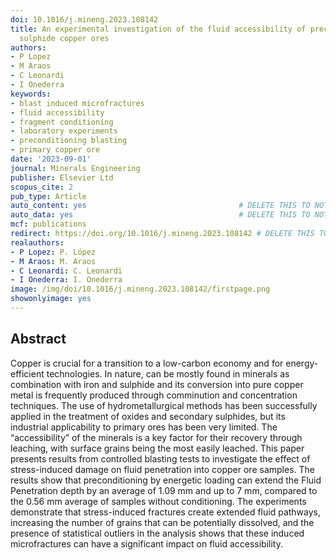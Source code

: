 ```yaml
---
doi: 10.1016/j.mineng.2023.108142
title: An experimental investigation of the fluid accessibility of preconditioned
  sulphide copper ores
authors:
- P Lopez
- M Araos
- C Leonardi
- I Onederra
keywords:
- blast induced microfractures
- fluid accessibility
- fragment conditioning
- laboratory experiments
- preconditioning blasting
- primary copper ore
date: '2023-09-01'
journal: Minerals Engineering
publisher: Elsevier Ltd
scopus_cite: 2
pub_type: Article
auto_content: yes                                  # DELETE THIS TO NOT AUTO GENERATE CONTENT
auto_data: yes                                     # DELETE THIS TO NOT AUTO GENERATE METADATA
mcf: publications
redirect: https://doi.org/10.1016/j.mineng.2023.108142 # DELETE THIS TO NOT REDIRECT
realauthors:
- P Lopez: P. López
- M Araos: M. Araos
- C Leonardi: C. Leonardi
- I Onederra: I. Onederra
image: /img/doi/10.1016/j.mineng.2023.108142/firstpage.png
showonlyimage: yes
---
```



## Abstract
Copper is crucial for a transition to a low-carbon economy and for energy-efficient technologies. In nature, can be mostly found in minerals as combination with iron and sulphide and its conversion into pure copper metal is frequently produced through comminution and concentration techniques. The use of hydrometallurgical methods has been successfully applied in the treatment of oxides and secondary sulphides, but its industrial applicability to primary ores has been very limited. The “accessibility” of the minerals is a key factor for their recovery through leaching, with surface grains being the most easily leached. This paper presents results from controlled blasting tests to investigate the effect of stress-induced damage on fluid penetration into copper ore samples. The results show that preconditioning by energetic loading can extend the Fluid Penetration depth by an average of 1.09 mm and up to 7 mm, compared to the 0.56 mm average of samples without conditioning. The experiments demonstrate that stress-induced fractures create extended fluid pathways, increasing the number of grains that can be potentially dissolved, and the presence of statistical outliers in the analysis shows that these induced microfractures can have a significant impact on fluid accessibility.

